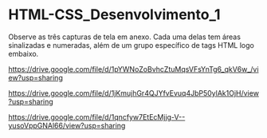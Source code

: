 # HTML-CSS_Desenvolvimento_1
Observe as três capturas de tela em anexo. Cada uma delas tem áreas sinalizadas e numeradas, além de um grupo específico de tags HTML logo embaixo.

https://drive.google.com/file/d/1pYWNoZoBvhcZtuMqsVFsYnTg6_qkV6w_/view?usp=sharing

https://drive.google.com/file/d/1jKmujhGr4QJYfvEvuq4JbP50ylAk1OjH/view?usp=sharing

https://drive.google.com/file/d/1qncfyw7EtEcMjjg-V--yusoVppGNAl66/view?usp=sharing